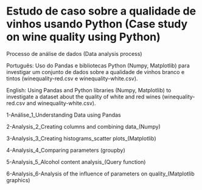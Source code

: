 # Estudo de caso sobre a qualidade de vinhos usando Python (Case study on wine quality using Python)

Processo de análise de dados (Data analysis process) 

Português: Uso do Pandas e bibliotecas Python (Numpy, Matplotlib) para investigar um conjunto de dados sobre a qualidade de vinhos branco e tintos (winequality-red.csv e winequality-white.csv).


English: Using Pandas and Python libraries (Numpy, Matplotlib) to investigate a dataset about the quality of white and red wines (winequality-red.csv and winequality-white.csv).


1-Análise_1_Understanding Data using Pandas

2-Analysis_2_Creating columns and combining data_(Numpy)

3-Analysis_3_Creating histograms_scatter plots_(Matplotlib)

4-Analysis_4_Comparing parameters (groupby)

5-Analysis_5_Alcohol content analysis_(Query function)

6-Analysis_6-Analysis of the influence of parameters on quality_(Matplotlib graphics)
